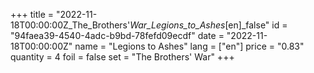 +++
title = "2022-11-18T00:00:00Z_The_Brothers'_War_Legions_to_Ashes_[en]_false"
id = "94faea39-4540-4adc-b9bd-78fefd09ecdf"
date = "2022-11-18T00:00:00Z"
name = "Legions to Ashes"
lang = ["en"]
price = "0.83"
quantity = 4
foil = false
set = "The Brothers' War"
+++
